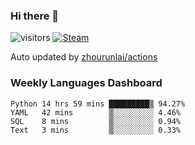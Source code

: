 ### Hi there 👋

![visitors](https://visitor-badge.glitch.me/badge?page_id=zhourunlai)
[![Steam](https://img.shields.io/badge/dynamic/json?label=Steam&query=%24.data.totalSubs&url=https%3A%2F%2Fapi.spencerwoo.com%2Fsubstats%2F%3Fsource%3DsteamGames%26queryKey%3D76561198285156854&suffix=%20Games&logo=steam&labelColor=134375&color=0b1a37&longCache=true)](http://steamcommunity.com/profiles/76561198285156854)

Auto updated by <a href="https://github.com/zhourunlai/zhourunlai/actions" target="_blank">zhourunlai/actions</a>

### Weekly Languages Dashboard

<!--PART:wakatime-->
```text
Python 14 hrs 59 mins █████████▒ 94.27%
YAML   42 mins        ▒░░░░░░░░░ 4.46%
SQL    8 mins         ▒░░░░░░░░░ 0.94%
Text   3 mins         ▒░░░░░░░░░ 0.33%
```
<!--PART:wakatime-->

